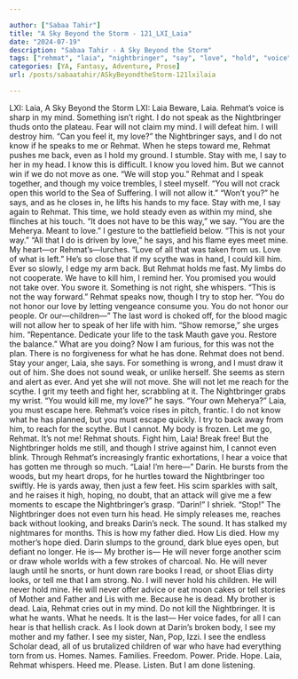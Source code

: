 ```yaml
---

author: ["Sabaa Tahir"]
title: "A Sky Beyond the Storm - 121_LXI_Laia"
date: "2024-07-19"
description: "Sabaa Tahir - A Sky Beyond the Storm"
tags: ["rehmat", "laia", "nightbringer", "say", "love", "hold", "voice", "darin", "never", "mind", "know", "back", "even", "kill", "something", "speak", "stay", "stop", "though", "u", "scythe", "must", "reach", "escape", "father"]
categories: [YA, Fantasy, Adventure, Prose]
url: /posts/sabaatahir/ASkyBeyondtheStorm-121lxilaia

---
```



LXI: Laia, A Sky Beyond the Storm
LXI: Laia
Beware, Laia. Rehmat’s voice is sharp in my mind. Something isn’t right.
I do not speak as the Nightbringer thuds onto the plateau. Fear will not claim my mind. I will defeat him. I will destroy him.
“Can you feel it, my love?” the Nightbringer says, and I do not know if he speaks to me or Rehmat. When he steps toward me, Rehmat pushes me back, even as I hold my ground. I stumble.
Stay with me, I say to her in my head. I know this is difficult. I know you loved him. But we cannot win if we do not move as one.
“We will stop you.” Rehmat and I speak together, and though my voice trembles, I steel myself. “You will not crack open this world to the Sea of Suffering. I will not allow it.”
“Won’t you?” he says, and as he closes in, he lifts his hands to my face.
Stay with me, I say again to Rehmat. This time, we hold steady even as within my mind, she flinches at his touch.
“It does not have to be this way,” we say. “You are the Meherya. Meant to love.” I gesture to the battlefield below. “This is not your way.”
“All that I do is driven by love,” he says, and his flame eyes meet mine. My heart—or Rehmat’s—lurches. “Love of all that was taken from us. Love of what is left.”
He’s so close that if my scythe was in hand, I could kill him. Ever so slowly, I edge my arm back. But Rehmat holds me fast. My limbs do not cooperate.
We have to kill him, I remind her. You promised you would not take over. You swore it.
Something is not right, she whispers.
“This is not the way forward.” Rehmat speaks now, though I try to stop her. “You do not honor our love by letting vengeance consume you. You do not honor our people. Or our—children—” The last word is choked off, for the blood magic will not allow her to speak of her life with him. “Show remorse,” she urges him. “Repentance. Dedicate your life to the task Mauth gave you. Restore the balance.”
What are you doing? Now I am furious, for this was not the plan. There is no forgiveness for what he has done.
Rehmat does not bend. Stay your anger, Laia, she says. For something is wrong, and I must draw it out of him.
She does not sound weak, or unlike herself. She seems as stern and alert as ever. And yet she will not move. She will not let me reach for the scythe. I grit my teeth and fight her, scrabbling at it. The Nightbringer grabs my wrist.
“You would kill me, my love?” he says. “Your own Meherya?”
Laia, you must escape here. Rehmat’s voice rises in pitch, frantic. I do not know what he has planned, but you must escape quickly.
I try to back away from him, to reach for the scythe. But I cannot. My body is frozen.
Let me go, Rehmat.
It’s not me! Rehmat shouts. Fight him, Laia! Break free!
But the Nightbringer holds me still, and though I strive against him, I cannot even blink. Through Rehmat’s increasingly frantic exhortations, I hear a voice that has gotten me through so much.
“Laia! I’m here—”
Darin.
He bursts from the woods, but my heart drops, for he hurtles toward the Nightbringer too swiftly. He is yards away, then just a few feet. His scim sparkles with salt, and he raises it high, hoping, no doubt, that an attack will give me a few moments to escape the Nightbringer’s grasp.
“Darin!” I shriek. “Stop!”
The Nightbringer does not even turn his head. He simply releases me, reaches back without looking, and breaks Darin’s neck.
The sound.
It has stalked my nightmares for months. This is how my father died. How Lis died. How my mother’s hope died.
Darin slumps to the ground, dark blue eyes open, but defiant no longer. He is—
My brother is—
He will never forge another scim or draw whole worlds with a few strokes of charcoal.
No.
He will never laugh until he snorts, or hunt down rare books I read, or shoot Elias dirty looks, or tell me that I am strong.
No.
I will never hold his children. He will never hold mine. He will never offer advice or eat moon cakes or tell stories of Mother and Father and Lis with me.
Because he is dead.
My brother is dead.
Laia, Rehmat cries out in my mind. Do not kill the Nightbringer. It is what he wants. What he needs. It is the last—
Her voice fades, for all I can hear is that hellish crack. As I look down at Darin’s broken body, I see my mother and my father. I see my sister, Nan, Pop, Izzi. I see the endless Scholar dead, all of us brutalized children of war who have had everything torn from us. Homes. Names. Families. Freedom. Power. Pride. Hope.
Laia, Rehmat whispers. Heed me. Please. Listen.
But I am done listening.
